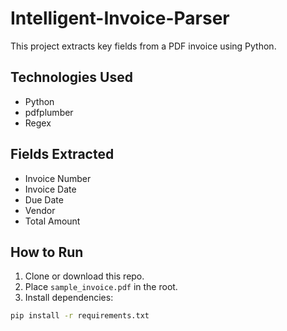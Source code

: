 # Intelligent-Invoice-Parser

This project extracts key fields from a PDF invoice using Python.

## Technologies Used

- Python
- pdfplumber
- Regex

## Fields Extracted

- Invoice Number
- Invoice Date
- Due Date
- Vendor
- Total Amount

## How to Run

1. Clone or download this repo.
2. Place `sample_invoice.pdf` in the root.
3. Install dependencies:

```bash
pip install -r requirements.txt
